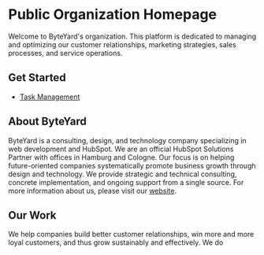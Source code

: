# Public Organization Homepage

Welcome to ByteYard's organization. This platform is dedicated to managing and optimizing our customer relationships, marketing strategies, sales processes, and service operations.

## Get Started

* [Task Management](https://github.com/orgs/byteyard/projects/17)

## About ByteYard

ByteYard is a consulting, design, and technology company specializing in web development and HubSpot. We are an official HubSpot Solutions Partner with offices in Hamburg and Cologne. Our focus is on helping future-oriented companies systematically promote business growth through design and technology. We provide strategic and technical consulting, concrete implementation, and ongoing support from a single source. For more information about us, please visit our [website](https://www.byteyard.de/).

## Our Work

We help companies build better customer relationships, win more and more loyal customers, and thus grow sustainably and effectively. We do
